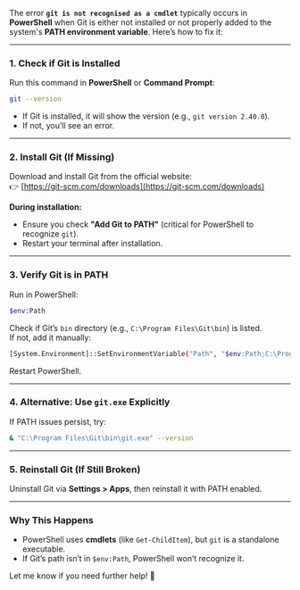 The error **`git is not recognised as a cmdlet`** typically occurs in **PowerShell** when Git is either not installed or not properly added to the system's **PATH environment variable**. Here’s how to fix it:

---

### **1. Check if Git is Installed**
Run this command in **PowerShell** or **Command Prompt**:
```sh
git --version
```
- If Git is installed, it will show the version (e.g., `git version 2.40.0`).  
- If not, you’ll see an error.

---

### **2. Install Git (If Missing)**
Download and install Git from the official website:  
👉 [https://git-scm.com/downloads](https://git-scm.com/downloads)  

**During installation:**  
- Ensure you check **"Add Git to PATH"** (critical for PowerShell to recognize `git`).  
- Restart your terminal after installation.

---

### **3. Verify Git is in PATH**
Run in PowerShell:
```sh
$env:Path
```
Check if Git’s `bin` directory (e.g., `C:\Program Files\Git\bin`) is listed.  
If not, add it manually:
```sh
[System.Environment]::SetEnvironmentVariable("Path", "$env:Path;C:\Program Files\Git\bin", "User")
```
Restart PowerShell.

---

### **4. Alternative: Use `git.exe` Explicitly**
If PATH issues persist, try:
```sh
& "C:\Program Files\Git\bin\git.exe" --version
```

---

### **5. Reinstall Git (If Still Broken)**
Uninstall Git via **Settings > Apps**, then reinstall it with PATH enabled.

---

### **Why This Happens**
- PowerShell uses **cmdlets** (like `Get-ChildItem`), but `git` is a standalone executable.  
- If Git’s path isn’t in `$env:Path`, PowerShell won’t recognize it.

Let me know if you need further help! 🚀
